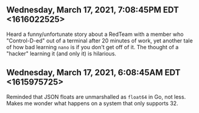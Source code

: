 ## Wednesday, March 17, 2021, 7:08:45PM EDT <1616022525>

Heard a funny/unfortunate story about a RedTeam with a member who
"Control-D-ed" out of a terminal after 20 minutes of work, yet another
tale of how bad learning `nano` is if you don't get off of it. The
thought of a "hacker" learning it (and only it) is hilarious.

## Wednesday, March 17, 2021, 6:08:45AM EDT <1615975725>

Reminded that JSON floats are unmarshalled as `float64` in Go, not less.
Makes me wonder what happens on a system that only supports 32.

